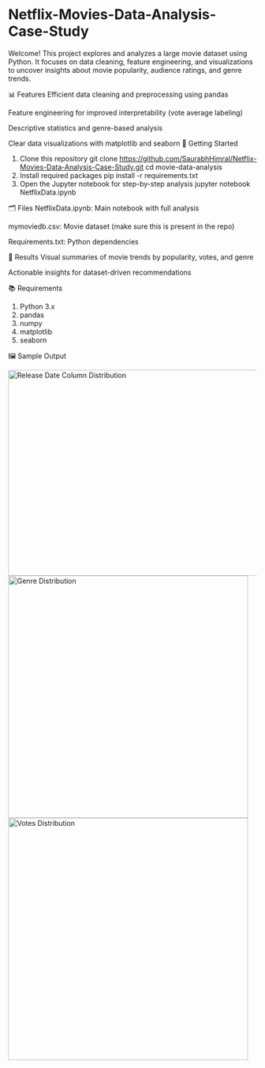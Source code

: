 # Netflix-Movies-Data-Analysis-Case-Study
Welcome! This project explores and analyzes a large movie dataset using Python. It focuses on data cleaning, feature engineering, and visualizations to uncover insights about movie popularity, audience ratings, and genre trends.

📊 Features
Efficient data cleaning and preprocessing using pandas

Feature engineering for improved interpretability (vote average labeling)

Descriptive statistics and genre-based analysis

Clear data visualizations with matplotlib and seaborn
🚀 Getting Started
1. Clone this repository
   git clone https://github.com/SaurabhHimral/Netflix-Movies-Data-Analysis-Case-Study.git
   cd movie-data-analysis
2. Install required packages
   pip install -r requirements.txt
3. Open the Jupyter notebook for step-by-step analysis
   jupyter notebook NetflixData.ipynb

🗂️ Files
  NetflixData.ipynb: Main notebook with full analysis

  mymoviedb.csv: Movie dataset (make sure this is present in the repo)

  Requirements.txt: Python dependencies

📝 Results
  Visual summaries of movie trends by popularity, votes, and genre

  Actionable insights for dataset-driven recommendations

📚 Requirements
1. Python 3.x
2. pandas
3. numpy
4. matplotlib
5. seaborn


🖼️ Sample Output

<img width="541" height="416" alt="Release Date Column Distribution" src="https://github.com/user-attachments/assets/caffdf67-37d6-41ba-a194-3a454fa2026c" />
<img width="486" height="490" alt="Genre Distribution" src="https://github.com/user-attachments/assets/67be31aa-75b3-4764-b544-68b799f222d3" />
<img width="486" height="490" alt="Votes Distribution" src="https://github.com/user-attachments/assets/a991b7df-f379-40b4-abb7-babfb02d68d6" />
